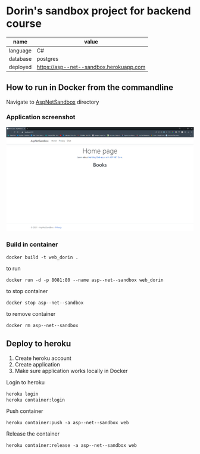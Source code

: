 ﻿# Dorin's sandbox project for backend course

name | value 
--- | ---
language | C#
database | postgres
deployed | https://asp--net--sandbox.herokuapp.com

## How to run in Docker from the commandline

Navigate to [AspNetSandbox](AspNetSandbox) directory

### Application screenshot

![alt text](https://github.com/DorinSuciu/AspNetSandbox/blob/master/app_ss.PNG)

### Build in container
```
docker build -t web_dorin .
```

to run

```
docker run -d -p 8081:80 --name asp--net--sandbox web_dorin
```

to stop container
```
docker stop asp--net--sandbox
```

to remove container
```
docker rm asp--net--sandbox
```

## Deploy to heroku

1. Create heroku account
2. Create application
3. Make sure application works locally in Docker


Login to heroku
```
heroku login
heroku container:login
```

Push container
```
heroku container:push -a asp--net--sandbox web
```

Release the container
```
heroku container:release -a asp--net--sandbox web
```